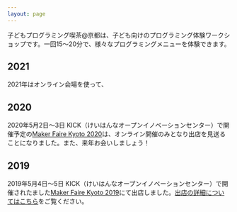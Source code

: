 ```yaml
---
layout: page
---
```

子どもプログラミング喫茶@京都は、子ども向けのプログラミング体験ワークショップです。一回15〜20分で、様々なプログラミングメニューを体験できます。

## 2021
2021年はオンライン会場を使って、

## 2020
2020年5月2日〜3日 KICK（けいはんなオープンイノベーションセンター）で開催予定の[Maker Faire Kyoto 2020](https://makezine.jp/event/mfk2020/)は、オンライン開催のみとなり出店を見送ることになりました。また、来年お会いしましょう！

## 2019
2019年5月4日〜5日 KICK（けいはんなオープンイノベーションセンター）で開催されたました[Maker Faire Kyoto 2019](https://makezine.jp/event/mfk2019/)にて出店しました。[出店の詳細についてはこちら](./2019/)をご覧ください。
